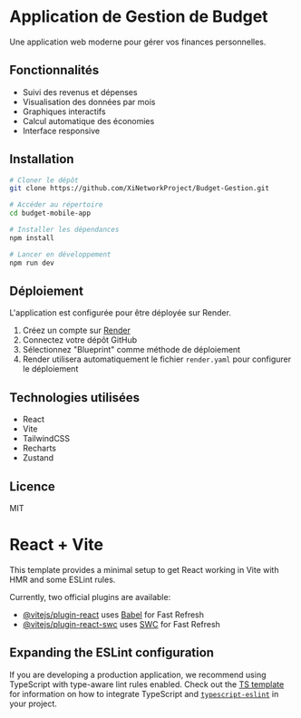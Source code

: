 # Application de Gestion de Budget

Une application web moderne pour gérer vos finances personnelles.

## Fonctionnalités

- Suivi des revenus et dépenses
- Visualisation des données par mois
- Graphiques interactifs
- Calcul automatique des économies
- Interface responsive

## Installation

```bash
# Cloner le dépôt
git clone https://github.com/XiNetworkProject/Budget-Gestion.git

# Accéder au répertoire
cd budget-mobile-app

# Installer les dépendances
npm install

# Lancer en développement
npm run dev
```

## Déploiement

L'application est configurée pour être déployée sur Render.

1. Créez un compte sur [Render](https://render.com)
2. Connectez votre dépôt GitHub
3. Sélectionnez "Blueprint" comme méthode de déploiement
4. Render utilisera automatiquement le fichier `render.yaml` pour configurer le déploiement

## Technologies utilisées

- React
- Vite
- TailwindCSS
- Recharts
- Zustand

## Licence

MIT

# React + Vite

This template provides a minimal setup to get React working in Vite with HMR and some ESLint rules.

Currently, two official plugins are available:

- [@vitejs/plugin-react](https://github.com/vitejs/vite-plugin-react/blob/main/packages/plugin-react) uses [Babel](https://babeljs.io/) for Fast Refresh
- [@vitejs/plugin-react-swc](https://github.com/vitejs/vite-plugin-react/blob/main/packages/plugin-react-swc) uses [SWC](https://swc.rs/) for Fast Refresh

## Expanding the ESLint configuration

If you are developing a production application, we recommend using TypeScript with type-aware lint rules enabled. Check out the [TS template](https://github.com/vitejs/vite/tree/main/packages/create-vite/template-react-ts) for information on how to integrate TypeScript and [`typescript-eslint`](https://typescript-eslint.io) in your project.
